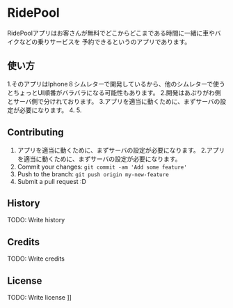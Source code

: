 

# RidePool
RidePoolアプリはお客さんが無料でどこからどこまである時間に一緒に車やバイクなどの乗りサービスを
予約できるというのアプリであります。
## 使い方
1.そのアプリはIphone８シムレターで開発しているから、他のシムレターで使うとちょっとUI順番がバラバラになる可能性もあります。
2.開発はあぷりがわ側とサーバ側で分けれております。
3.アプリを適当に動くために、まずサーバの設定が必要になります。
4.
5.


## Contributing
1. アプリを適当に動くために、まずサーバの設定が必要になります。
2.アプリを適当に動くために、まずサーバの設定が必要になります。
3. Commit your changes: `git commit -am 'Add some feature'`
4. Push to the branch: `git push origin my-new-feature`
5. Submit a pull request :D
## History
TODO: Write history
## Credits
TODO: Write credits
## License
TODO: Write license
]]
